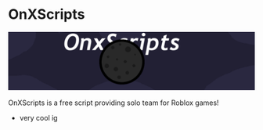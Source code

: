 # OnXScripts
![Alt Text](https://github.com/OnX998/OnXScripts/blob/main/images/OnXScripts.png)

OnXScripts is a free script providing solo team for Roblox games!

+ very cool ig
